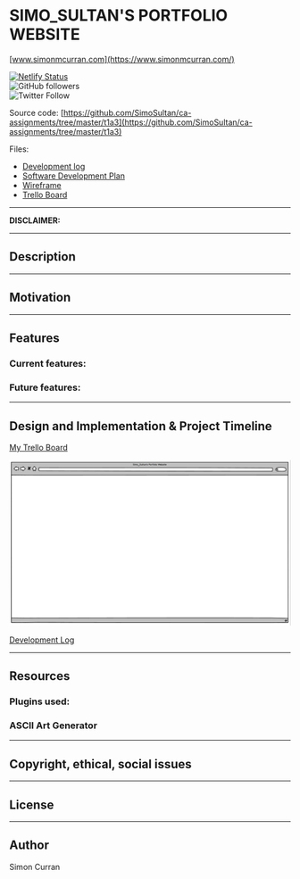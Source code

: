 <!-- ![Portfolio Website]() -->
# SIMO_SULTAN'S PORTFOLIO WEBSITE
[www.simonmcurran.com](https://www.simonmcurran.com/)  

[![Netlify Status](https://api.netlify.com/api/v1/badges/9d3a1e78-acb0-4671-8ec4-c68f15a9b234/deploy-status)](https://app.netlify.com/sites/simosultan/deploys)  
![GitHub followers](https://img.shields.io/github/followers/SimoSultan?style=social)  
![Twitter Follow](https://img.shields.io/twitter/follow/simo_sultan?style=social)


Source code: [https://github.com/SimoSultan/ca-assignments/tree/master/t1a3](https://github.com/SimoSultan/ca-assignments/tree/master/t1a3)


Files:
- [Development log](https://github.com/SimoSultan/ca-assignments/blob/master/t1a3/docs/dev-log.md)
- [Software Development Plan](https://github.com/SimoSultan/ca-assignments/blob/master/t1a3/docs/sdp.md)
- [Wireframe](https://github.com/SimoSultan/ca-assignments/blob/master/t1a3/docs/portfolio-wireframe.bmpr)
- [Trello Board](https://trello.com/b/5zC6lx3A/simosultans-portfolio-website)



---



**DISCLAIMER:**	  
<!-- **This game does not represent any one coding bootcamp, it is just my interpretation.	
And spoiler alert, but the goal of this game is to graduate and get a job. Completing the basic obstacles in this game does not resemble how to get a job in the real world**  -->


---



## Description

<!-- **Portfolio Website** is a text based adventure game inspired by the journey of a person learning the world of development. As the game uses Ruby at its source, the challenges/questions that you face are based off this language. However, most questions should be able to be answered by most developers. At the end, the computer checks whether or not you have enough EXP to be able to apply for a job or offered one. -->



---



## Motivation

<!-- I had never developed a game myself which is why I chose to undertake my first one as a text based adventure game, which seemed appropriate for a terminal app as well. It was my first solid idea that I had come up. Disregarding the failed attempt at trying to use the Gosu Library with WSL as I wanted to make Space Invaders. (that will be a later project on my Mac). The main concept behind the game was resembled after an, more-or-less, any episode of the TV show Scrubs. As JD and the cast always faced a challenge in each episode, and beside all the laughs, there was a life lesson to be learnt. (I have to admit I didn't think of the Scrubs reference till after it was made, however it perfectly encapsulates my idea). The lesson to be learnt from the game stems from Growth Mindset. Helping others, not comparing yourself and persistence can help you achieve your goals.  -->



---



## Features	

### Current features:  
<!-- - player will face challenges involving 3 questions
- player will get different amounts of EXP depending on how they complete the challenges
- at multiple points throughout the game the player is offered opportunities to give up
- player can level up with extra activities
- once player reaches desired EXP, they graduate and look for a job (complete the game)
- if they are not at the desired EXP, they are required to undertake extra activities before completion to level up -->

### Future features:

<!-- - the player can choose if they want to do more extra activities at the end of the game
- add functionality to extra activities and so forth, rather than just a wait func
- add more than 3 questions in to challenges
- store a list of questions in a file in docs, which a script will then put those questions and answers into the app
- display more ascii characters around, regarding a levels, extra activities and enemies
- add question and stage number counter under message
- player can receive a generated graduate certificate to download at the end of the game
- add assignments as another challenge for the player
- have EXP levels for each sub class of extra activities that contribute and also have different modifiers that calculate towards total EXP
- have the ability for a player to start out at different levels (master, advanced, beginner and noob programmers), for initial release, everyone starts out at noob
- have different levels of questions i.e. they will get harder as the game progresses, and also if the player chooses to start out at a higher level they will receive harder questions form the start -->



---





## Design and Implementation & Project Timeline


<!-- [Flow Chart](https://github.com/SimoSultan/coding-bootcamp-text-adventure/blob/master/docs/flow-chart-updated/entire-app-flow.jpg): -->

<!-- ![Your Coding Journey Flowchart](https://github.com/SimoSultan/coding-bootcamp-text-adventure/blob/master/docs/flow-chart-updated/entire-app-flow.jpg) -->

[My Trello Board](https://trello.com/b/5zC6lx3A/simosultans-portfolio-website)

![Wireframe Screenshot](https://github.com/SimoSultan/ca-assignments/blob/master/t1a3/docs/wireframe-screenshot.jpg)

[Development Log](https://github.com/SimoSultan/ca-assignments/blob/master/t1a3/docs/dev-log.md)

<!-- [Google Slide Presentation](https://docs.google.com/presentation/d/1skDW5dOQmxmbZVYYjgGwsOtw0axuxGczf0Pi4Acf4y8/edit#slide=id.g8422e20969_1_91) -->




---



## Resources

### Plugins used:

<!-- Your Coding Journey utilizes these gems for the main flow of the app and for an enhanced user experience. 
* [Bundler](https://bundler.io/) Used to handle all Gem installs. Also allowing the player to set up the necessary plugins to run the game. 
* [TTY-Prompt](https://github.com/piotrmurach/tty-prompt) To enable the computer to easily navigate the console and delete lines.
* [TTY-Spinner](https://github.com/piotrmurach/tty-spinner) Enables loading in the game to represent something happening in the background (checking the player's info)
* [IO-Console](https://github.com/ruby/io-console) Used to retrieve the width of the window to display the logo in the centre and the appropriate amount of hyphens.
* [Faker](https://github.com/faker-ruby/faker) Used to display Tweets, blogs, educator and students' names
* [Colorize](https://github.com/fazibear/colorize) Enables the use of coloured outputs in the Terminal for better UX in UI
* [Test-Unit](https://github.com/test-unit/test-unit) Was used to assist in Test Driven Development. -->

### ASCII Art Generator
<!-- 
Utilised the following link for the Header ASCII art:

[http://patorjk.com/](http://patorjk.com/software/taag/#p=display&f=Graffiti&t=Type%20Something%20) -->



---


## Copyright, ethical, social issues

<!-- Copyright wasn't thought to be of concern as the game is free, open sourced and a text-based game. The only issue that was raised before development was that it can't associate with any particular branding qualities from a learning to code course. This made the game text more generic, departing from any issues surrounding this. -->

---

## License
<!-- **Copyright (c) 2020 Simon Curran** for [Coder Academy](https://coderacademy.edu.au). -->

<!-- Permission is hereby granted, free of charge, to any person obtaining a copy of this software and associated documentation files (the "Software"), to deal in the Software without restriction, including without limitation the rights to use, copy, modify, merge, publish, distribute and to permit persons to whom the Software is furnished to do so, subject to the following conditions:

The above copyright notice and this permission notice shall be included in all copies or substantial portions of the Software.

The software is provided "as is", without warranty of any kind, express or implied, including but not limited to the warranties of merchantability, fitness for a particular purpose and noninfringement. in no event shall the authors or copyright holders be liable for any claim, damages or other liability, whether in an action of contract, tort or otherwise, arising from, out of or in connection with the software or the use or other dealings in the software. -->

---

## Author
Simon Curran